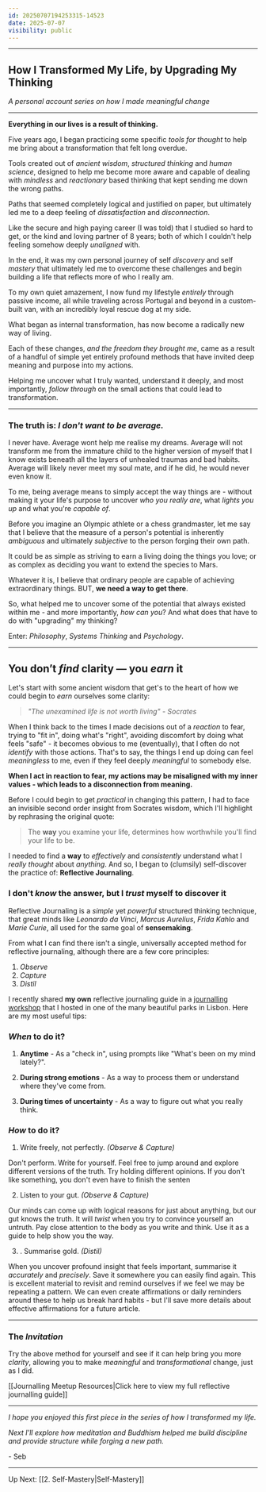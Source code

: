 ```yaml
---
id: 20250707194253315-14523
date: 2025-07-07
visibility: public
---
```


---
## How I Transformed My Life, by Upgrading My Thinking
*A personal account series on how I made meaningful change*

---

**Everything in our lives is a result of thinking.**

Five years ago, I began practicing some specific *tools for thought* to help me bring about a transformation that felt long overdue.

Tools created out of *ancient wisdom*, *structured thinking* and *human science*, designed to help me become more aware and capable of dealing with *mindless* and *reactionary* based thinking that kept sending me down the wrong paths.

Paths that seemed completely logical and justified on paper, but ultimately led me to a deep feeling of *dissatisfaction* and *disconnection*.

Like the secure and high paying career (I was told) that I studied so hard to get, or the kind and loving partner of 8 years; both of which I couldn't help feeling somehow deeply *unaligned* with.

In the end, it was my own personal journey of self *discovery* and self *mastery* that ultimately led me to overcome these challenges and begin building a life that reflects more of who I really am. 

To my own quiet amazement, I now fund my lifestyle *entirely* through passive income, all while traveling across Portugal and beyond in a custom-built van, with an incredibly loyal rescue dog at my side.

What began as internal transformation, has now become a radically new way of living.

Each of these changes, *and the freedom they brought me*, came as a result of a handful of simple yet entirely profound methods that have invited deep meaning and purpose into my actions.

Helping me uncover what I truly wanted, understand it deeply, and most importantly, *follow through* on the small actions that could lead to transformation.


---

### The truth is: *I don't want to be average.*

I never have. Average wont help me realise my dreams. Average will not transform me from the immature child to the higher version of myself that I know exists beneath all the layers of unhealed traumas and bad habits. Average will likely never meet my soul mate, and if he did, he would never even know it.

To me, being average means to simply accept the way things are - without making it your life's purpose to uncover *who you really are*, what *lights you up* and what you're *capable of*.

Before you imagine an Olympic athlete or a chess grandmaster, let me say that I believe that the measure of a person's potential is inherently *ambiguous* and ultimately *subjective* to the person forging their own path.

It could be as simple as striving to earn a living doing the things you love; or as complex as deciding you want to extend the species to Mars.

Whatever it is, I believe that ordinary people are capable of achieving extraordinary things. BUT, **we need a way to get there**.

So, what helped me to uncover some of the potential that always existed within me - and more importantly, *how can you*? And what does that have to do with "upgrading" my thinking?

Enter: *Philosophy*, *Systems Thinking* and *Psychology*.

---

## You don’t *find* clarity — you *earn* it

Let's start with some ancient wisdom that get's to the heart of how we could begin to *earn* ourselves some clarity:

>*"The unexamined life is not worth living" - Socrates*

When I think back to the times I made decisions out of a *reaction* to fear, trying to "fit in", doing what's "right", avoiding discomfort by doing what feels "safe" - it becomes obvious to me (eventually), that I often do not *identify* with those actions. That's to say, the things I end up doing can feel *meaningless* to me, even if they feel deeply *meaningful* to somebody else.

**When I act in reaction to fear, my actions may be misaligned with my inner values - which leads to a disconnection from meaning.**

Before I could begin to get *practical* in changing this pattern, I had to face an invisible second order insight from Socrates wisdom, which I'll highlight by rephrasing the original quote:

>The **way** you examine your life, determines how worthwhile you'll find your life to be.

I needed to find a **way** to *effectively* and *consistently* understand what I *really thought* about *anything*. And so, I began to (clumsily) self-discover the practice of: **Reflective Journaling**.

### I don't *know* the answer, but I *trust* myself to discover it

Reflective Journaling is a *simple* yet *powerful* structured thinking technique, that great minds like *Leonardo da Vinci*, *Marcus Aurelius*, *Frida Kahlo* and *Marie Curie*, all used for the same goal of **sensemaking**.

From what I can find there isn't a single, universally accepted method for reflective journaling, although there are a few core principles:

1. *Observe*
2. *Capture*
3. *Distil*

I recently shared **my own** reflective journaling guide in a [journalling workshop](https://www.meetup.com/the-new-age-leadership-circle-lisbon/events/307914640/ "journalling workshop") that I hosted in one of the many beautiful parks in Lisbon. Here are my most useful tips:

### *When* to do it?

1. **Anytime** - As a "check in", using prompts like "What's been on my mind lately?".

2. **During strong emotions** - As a way to process them or understand where they've come from.

3. **During times of uncertainty** - As a way to figure out what you really think.

### *How* to do it?

1. Write freely, not perfectly. *(Observe & Capture)*

Don't perform. Write for yourself. Feel free to jump around and explore different versions of the truth. Try holding different opinions. If you don't like something, you don't even have to finish the senten

2. Listen to your gut. *(Observe & Capture)*

Our minds can come up with logical reasons for just about anything, but our gut knows the truth. It will *twist* when you try to convince yourself an untruth. Pay close attention to the body as you write and think. Use it as a guide to help show you the way.


3. . Summarise gold. *(Distil)*

When you uncover profound insight that feels important, summarise it *accurately* and *precisely*. Save it somewhere you can easily find again. This is excellent material to revisit and remind ourselves if we feel we may be repeating a pattern. We can even create affirmations or daily reminders around these to help us break hard habits - but I'll save more details about effective affirmations for a future article.

---
### The *Invitation*

Try the above method for yourself and see if it can help bring you more *clarity*, allowing you to make *meaningful* and *transformational* change, just as I did.

[[Journalling Meetup Resources|Click here to view my full reflective journalling guide]]


---

*I hope you enjoyed this first piece in the series of how I transformed my life.*

*Next I'll explore how meditation and Buddhism helped me build discipline and provide structure while forging a new path.*

\- Seb

---

Up Next: [[2. Self-Mastery|Self-Mastery]]